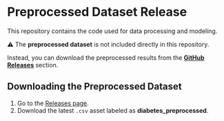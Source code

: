 # Preprocessed Dataset Release

This repository contains the code used for data processing and modeling.

⚠️ The **preprocessed dataset** is not included directly in this repository.

Instead, you can download the preprocessed results from the **[GitHub Releases](https://github.com/wildanmr/Eksperimen_SML_Wildan-Mufid-Ramadhan/releases)** section.

## Downloading the Preprocessed Dataset

1. Go to the [Releases page](https://github.com/wildanmr/Eksperimen_SML_Wildan-Mufid-Ramadhan/releases).
2. Download the latest `.csv` asset labeled as **diabetes_preprocessed**.
